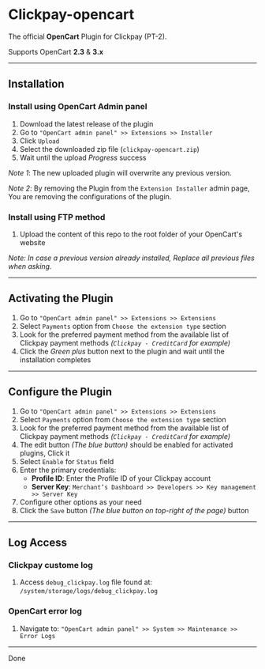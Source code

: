 # Clickpay-opencart

The official **OpenCart** Plugin for Clickpay (PT-2).

Supports OpenCart **2.3** & **3.x**

- - -

## Installation

### Install using OpenCart Admin panel

1. Download the latest release of the plugin 
2. Go to `"OpenCart admin panel" >> Extensions >> Installer`
3. Click `Upload`
4. Select the downloaded zip file (`clickpay-opencart.zip`)
5. Wait until the upload *Progress* success

*Note 1*: The new uploaded plugin will overwrite any previous version.

*Note 2*: By removing the Plugin from the `Extension Installer` admin page, You are removing the configurations of the plugin.

### Install using FTP method

1. Upload the content of this repo to the root folder of your OpenCart's website

*Note: In case a previous version already installed, Replace all previous files when asking.*

- - -

## Activating the Plugin

1. Go to `"OpenCart admin panel" >> Extensions >> Extensions`
2. Select `Payments` option from `Choose the extension type` section
3. Look for the preferred payment method from the available list of Clickpay payment methods *(`Clickpay - CreditCard` for example)*
4. Click the *Green plus* button next to the plugin and wait until the installation completes

- - -

## Configure the Plugin

1. Go to `"OpenCart admin panel" >> Extensions >> Extensions`
2. Select `Payments` option from `Choose the extension type` section
3. Look for the preferred payment method from the available list of Clickpay payment methods *(`Clickpay - CreditCard` for example)*
4. The edit button *(The blue button)* should be enabled for activated plugins, Click it
5. Select `Enable` for `Status` field
6. Enter the primary credentials:
   - **Profile ID**: Enter the Profile ID of your Clickpay account
   - **Server Key**: `Merchant’s Dashboard >> Developers >> Key management >> Server Key`
7. Configure other options as your need
8. Click the `Save` button *(The blue button on top-right of the page)* button

- - -

## Log Access

### Clickpay custome log

1. Access `debug_clickpay.log` file found at: `/system/storage/logs/debug_clickpay.log`

### OpenCart error log

1. Navigate to: `"OpenCart admin panel" >> System >> Maintenance >> Error Logs`

- - -

Done

